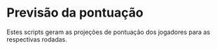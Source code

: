 # Previsão da pontuação

Estes scripts geram as projeções de pontuação dos jogadores para as respectivas rodadas.